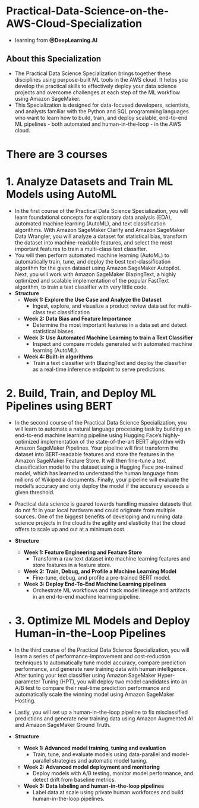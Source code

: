 # Practical-Data-Science-on-the-AWS-Cloud-Specialization                                                                 
* learning from **@DeepLearning.AI**                                
 

## About this Specialization       
* The Practical Data Science Specialization brings together these disciplines using purpose-built ML tools in the AWS cloud. It helps you develop the practical skills to effectively deploy your data science projects and overcome challenges at each step of the ML workflow using Amazon SageMaker. 
* This Specialization is designed for data-focused developers, scientists, and analysts familiar with the Python and SQL programming languages who want to learn how to build, train, and deploy scalable, end-to-end ML pipelines - both automated and human-in-the-loop - in the AWS cloud. 

# There are 3 courses
# 1. **Analyze Datasets and Train ML Models using AutoML**  
* In the first course of the Practical Data Science Specialization, you will learn foundational concepts for exploratory data analysis (EDA), automated machine learning (AutoML), and text classification algorithms. With Amazon SageMaker Clarify and Amazon SageMaker Data Wrangler, you will analyze a dataset for statistical bias, transform the dataset into machine-readable features, and select the most important features to train a multi-class text classifier. 
* You will then perform automated machine learning (AutoML) to automatically train, tune, and deploy the best text-classification algorithm for the given dataset using Amazon SageMaker Autopilot. Next, you will work with Amazon SageMaker BlazingText, a highly optimized and scalable implementation of the popular FastText algorithm, to train a text classifier with very little code.
* **Structure**
    * **Week 1: Explore the Use Case and Analyze the Dataset**
        * Ingest, explore, and visualize a product review data set for multi-class text classification
    * **Week 2: Data Bias and Feature Importance**
        * Determine the most important features in a data set and detect statistical biases.
    * **Week 3: Use Automated Machine Learning to train a Text Classifier**
        * Inspect and compare models generated with automated machine learning (AutoML).
    * **Week 4: Built-in algorithms**
        * Train a text classifier with BlazingText and deploy the classifier as a real-time inference endpoint to serve predictions.

# 2. **Build, Train, and Deploy ML Pipelines using BERT**
* In the second course of the Practical Data Science Specialization, you will learn to automate a natural language processing task by building an end-to-end machine learning pipeline using Hugging Face’s highly-optimized implementation of the state-of-the-art BERT algorithm with Amazon SageMaker Pipelines. Your pipeline will first transform the dataset into BERT-readable features and store the features in the Amazon SageMaker Feature Store. It will then fine-tune a text classification model to the dataset using a Hugging Face pre-trained model, which has learned to understand the human language from millions of Wikipedia documents. Finally, your pipeline will evaluate the model’s accuracy and only deploy the model if the accuracy exceeds a given threshold.
* Practical data science is geared towards handling massive datasets that do not fit in your local hardware and could originate from multiple sources. One of the biggest benefits of developing and running data science projects in the cloud is the agility and elasticity that the cloud offers to scale up and out at a minimum cost.
* **Structure**
    * **Week 1: Feature Engineering and Feature Store**
        * Transform a raw text dataset into machine learning features and store features in a feature store. 
    * **Week 2: Train, Debug, and Profile a Machine Learning Model**
        * Fine-tune, debug, and profile a pre-trained BERT model.
    * **Week 3: Deploy End-To-End Machine Learning pipelines**
        * Orchestrate ML workflows and track model lineage and artifacts in an end-to-end machine learning pipeline.
     
* # 3. **Optimize ML Models and Deploy Human-in-the-Loop Pipelines**
* In the third course of the Practical Data Science Specialization, you will learn a series of performance-improvement and cost-reduction techniques to automatically tune model accuracy, compare prediction performance, and generate new training data with human intelligence.  After tuning your text classifier using Amazon SageMaker Hyper-parameter Tuning (HPT), you will deploy two model candidates into an A/B test to compare their real-time prediction performance and automatically scale the winning model using Amazon SageMaker Hosting. 
* Lastly, you will set up a human-in-the-loop pipeline to fix misclassified predictions and generate new training data using Amazon Augmented AI and Amazon SageMaker Ground Truth.
* **Structure**
    * **Week 1: Advanced model training, tuning and evaluation**
        * Train, tune, and evaluate models using data-parallel and model-parallel strategies and automatic model tuning.
    * **Week 2: Advanced model deployment and monitoring**
        * Deploy models with A/B testing, monitor model performance, and detect drift from baseline metrics.
    * **Week 3: Data labeling and human-in-the-loop pipelines**
        * Label data at scale using private human workforces and build human-in-the-loop pipelines.


























